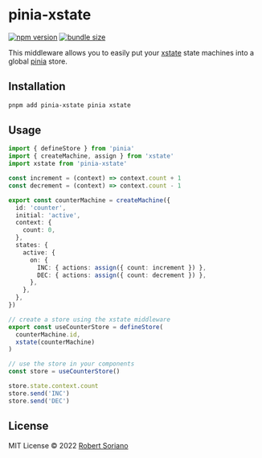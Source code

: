 # pinia-xstate

[![npm version](https://badge.fury.io/js/pinia-xstate.svg)](https://badge.fury.io/js/pinia-xstate)
[![bundle size](https://badgen.net/bundlephobia/minzip/pinia-xstate)](https://bundlephobia.com/result?p=pinia-xstate)

This middleware allows you to easily put your [xstate](https://github.com/statelyai/xstate) state machines into a global [pinia](https://pinia.esm.dev/) store.

## Installation

```sh
pnpm add pinia-xstate pinia xstate
```

## Usage

```ts
import { defineStore } from 'pinia'
import { createMachine, assign } from 'xstate'
import xstate from 'pinia-xstate'

const increment = (context) => context.count + 1
const decrement = (context) => context.count - 1

export const counterMachine = createMachine({
  id: 'counter',
  initial: 'active',
  context: {
    count: 0,
  },
  states: {
    active: {
      on: {
        INC: { actions: assign({ count: increment }) },
        DEC: { actions: assign({ count: decrement }) },
      },
    },
  },
})

// create a store using the xstate middleware
export const useCounterStore = defineStore(
  counterMachine.id,
  xstate(counterMachine)
)

// use the store in your components
const store = useCounterStore()

store.state.context.count
store.send('INC')
store.send('DEC')
```

## License

MIT License © 2022 [Robert Soriano](https://github.com/wobsoriano)
